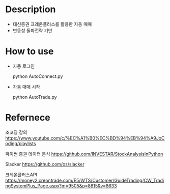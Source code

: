 # Description
- 대신증권 크레온플러스를 활용한 자동 매매
- 변동성 돌파전략 기반

# How to use
- 자동 로그인

  python AutoConnect.py
- 자동 매매 시작

  python AutoTrade.py

# Refernece
조코딩 강의
https://www.youtube.com/c/%EC%A1%B0%EC%BD%94%EB%94%A9JoCoding/playlists

파이썬 증권 데이터 분석
https://github.com/INVESTAR/StockAnalysisInPython

Slacker
https://github.com/os/slacker

크레온플러스API
https://money2.creontrade.com/E5/WTS/Customer/GuideTrading/CW_TradingSystemPlus_Page.aspx?m=9505&p=8815&v=8633
